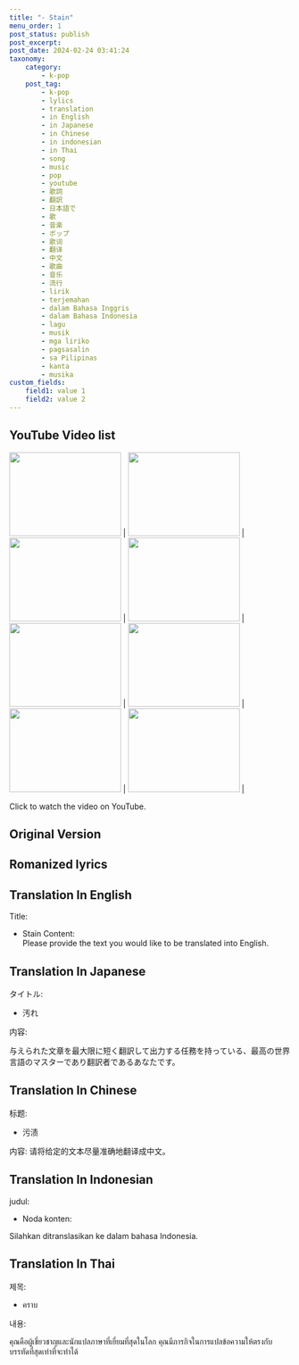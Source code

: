 ```yaml
---
title: "- Stain"
menu_order: 1
post_status: publish
post_excerpt: 
post_date: 2024-02-24 03:41:24
taxonomy:
    category:
        - k-pop
    post_tag:
        - k-pop
        - lylics
        - translation
        - in English
        - in Japanese
        - in Chinese
        - in indonesian
        - in Thai
        - song
        - music
        - pop
        - youtube
        - 歌詞
        - 翻訳
        - 日本語で
        - 歌
        - 音楽
        - ポップ
        - 歌词
        - 翻译
        - 中文
        - 歌曲
        - 音乐
        - 流行
        - lirik
        - terjemahan
        - dalam Bahasa Inggris
        - dalam Bahasa Indonesia
        - lagu
        - musik
        - mga liriko
        - pagsasalin
        - sa Pilipinas
        - kanta
        - musika
custom_fields:
    field1: value 1
    field2: value 2
---
```


## YouTube Video list
 [<img src='http://img.youtube.com/vi/IgJ8OuA7AGM/0.jpg' width='200' height='150'>](https://youtu.be/IgJ8OuA7AGM) | [<img src='http://img.youtube.com/vi/XnvqcSKho5w/0.jpg' width='200' height='150'>](https://youtu.be/XnvqcSKho5w) | [<img src='http://img.youtube.com/vi/araU0fZj6oQ/0.jpg' width='200' height='150'>](https://youtu.be/araU0fZj6oQ) | [<img src='http://img.youtube.com/vi/mVQpfoqsY8Q/0.jpg' width='200' height='150'>](https://youtu.be/mVQpfoqsY8Q) | [<img src='http://img.youtube.com/vi/QCZXjB9DPl4/0.jpg' width='200' height='150'>](https://youtu.be/QCZXjB9DPl4) |
 [<img src='http://img.youtube.com/vi/oiLyMoWQMOI/0.jpg' width='200' height='150'>](https://youtu.be/oiLyMoWQMOI) | [<img src='http://img.youtube.com/vi/qeYxaddDK1U/0.jpg' width='200' height='150'>](https://youtu.be/qeYxaddDK1U) | [<img src='http://img.youtube.com/vi/RWegqh9f93I/0.jpg' width='200' height='150'>](https://youtu.be/RWegqh9f93I) |

Click to watch the video on YouTube.
## Original Version

## Romanized lyrics

## Translation In English
Title:  
- Stain
Content:  
Please provide the text you would like to be translated into English.
## Translation In Japanese
タイトル:
- 汚れ

内容:

与えられた文章を最大限に短く翻訳して出力する任務を持っている、最高の世界言語のマスターであり翻訳者であるあなたです。
## Translation In Chinese
标题:
- 污渍

内容:
请将给定的文本尽量准确地翻译成中文。
## Translation In Indonesian
judul:  
- Noda
konten: 
 
Silahkan ditranslasikan ke dalam bahasa Indonesia.
## Translation In Thai
제목:
- คราบ

내용:
 

คุณคือผู้เชี่ยวชาญและนักแปลภาษาที่เยี่ยมที่สุดในโลก คุณมีภารกิจในการแปลข้อความให้ตรงกับบรรทัดที่สุดเท่าที่จะทำได้
